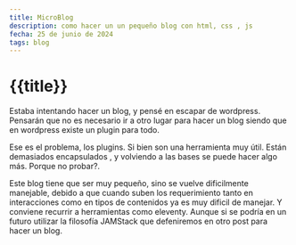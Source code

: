 ```yaml
---
title: MicroBlog
description: como hacer un un pequeño blog con html, css , js
fecha: 25 de junio de 2024
tags: blog 
---
```


# {{title}}

Estaba intentando hacer un blog, y pensé en escapar de wordpress. Pensarán que no es necesario ir a otro lugar para hacer un blog siendo que en wordpress existe un plugin para todo. 

Ese es el problema, los plugins. Si bien son una herramienta muy útil. Están demasiados encapsulados , y volviendo a las bases se puede hacer algo más. Porque no probar?. 

Este blog tiene que ser muy pequeño, sino se vuelve dificilmente manejable, debido a que cuando suben los requerimiento tanto en interacciones como en tipos de contenidos ya es muy dificil de manejar. Y conviene recurrir a herramientas como eleventy. Aunque si se podría en un futuro utilizar la filosofía JAMStack que defeniremos en otro post para hacer un blog. 

